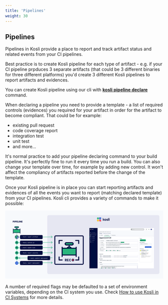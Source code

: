 ```yaml
---
title: 'Pipelines'
weight: 30
---
```


## Pipelines

Pipelines in Kosli provide a place to report and track artifact status and related events from your CI pipelines.

Best practice is to create Kosli pipeline for each type of artifact - e.g. if your CI pipeline prpduces 3 separate artifacts (that could be 3 different binaries for three different platforms) you'd create 3 different Kosli pipelines to report artifacts and evidences. 

You can create Kosli pipeline using our cli with **[kosli pipeline declare](/client_reference/kosli_pipeline_declare/)** command. 

When declaring a pipeline you need to provide a template - a list of required controls (evidences) you required for your artifact in order for the artifact to become compliant. That could be for example:
* existing pull request
* code coverage report
* integration test
* unit test 
* and more...

It's normal practice to add your pipeline declaring command to your build pipeline. It's perfectly fine to run it every time you run a build. You can also change your template over time, for example by adding new control. It won't affect the compliancy of artifacts reported before the change of the template.

Once your Kosli pipeline is in place you can start reporting artifacts and evidences of all the events you want to report (matching declared template) from your CI pipelines. Kosli cli provides a variety of commands to make it possible: 


![Diagram of Pipeline Reporting](/images/pipelines.svg)

A number of required flags may be defaulted to a set of environment variables, depending on the CI system you use. Check [How to use Kosli in CI Systems](/how_to/use_kosli_in_ci_systems/) for more details.

<!-- 
TODO: 

## Artifacts
## Fingerprints
## Evidences
## Approvals
## Deployments
## Releases 
-->

